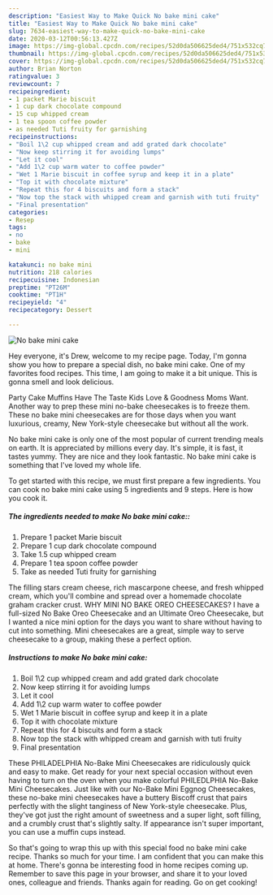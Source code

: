 ```yaml
---
description: "Easiest Way to Make Quick No bake mini cake"
title: "Easiest Way to Make Quick No bake mini cake"
slug: 7634-easiest-way-to-make-quick-no-bake-mini-cake
date: 2020-03-12T00:56:13.427Z
image: https://img-global.cpcdn.com/recipes/52d0da506625ded4/751x532cq70/no-bake-mini-cake-recipe-main-photo.jpg
thumbnail: https://img-global.cpcdn.com/recipes/52d0da506625ded4/751x532cq70/no-bake-mini-cake-recipe-main-photo.jpg
cover: https://img-global.cpcdn.com/recipes/52d0da506625ded4/751x532cq70/no-bake-mini-cake-recipe-main-photo.jpg
author: Brian Norton
ratingvalue: 3
reviewcount: 7
recipeingredient:
- 1 packet Marie biscuit
- 1 cup dark chocolate compound
- 15 cup whipped cream
- 1 tea spoon coffee powder
- as needed Tuti fruity for garnishing
recipeinstructions:
- "Boil 1\2 cup whipped cream and add grated dark chocolate"
- "Now keep stirring it for avoiding lumps"
- "Let it cool"
- "Add 1\2 cup warm water to coffee powder"
- "Wet 1 Marie biscuit in coffee syrup and keep it in a plate"
- "Top it with chocolate mixture"
- "Repeat this for 4 biscuits and form a stack"
- "Now top the stack with whipped cream and garnish with tuti fruity"
- "Final presentation"
categories:
- Resep
tags:
- no
- bake
- mini

katakunci: no bake mini
nutrition: 218 calories
recipecuisine: Indonesian
preptime: "PT26M"
cooktime: "PT1H"
recipeyield: "4"
recipecategory: Dessert

---
```



![No bake mini cake](https://img-global.cpcdn.com/recipes/52d0da506625ded4/751x532cq70/no-bake-mini-cake-recipe-main-photo.jpg)

Hey everyone, it's Drew, welcome to my recipe page. Today, I'm gonna show you how to prepare a special dish, no bake mini cake. One of my favorites food recipes. This time, I am going to make it a bit unique. This is gonna smell and look delicious.

Party Cake Muffins Have The Taste Kids Love &amp; Goodness Moms Want. Another way to prep these mini no-bake cheesecakes is to freeze them. These no bake mini cheesecakes are for those days when you want luxurious, creamy, New York-style cheesecake but without all the work.

No bake mini cake is only one of the most popular of current trending meals on earth. It is appreciated by millions every day. It's simple, it is fast, it tastes yummy. They are nice and they look fantastic. No bake mini cake is something that I've loved my whole life.


To get started with this recipe, we must first prepare a few ingredients. You can cook no bake mini cake using 5 ingredients and 9 steps. Here is how you cook it.

##### The ingredients needed to make No bake mini cake::

1. Prepare 1 packet Marie biscuit
1. Prepare 1 cup dark chocolate compound
1. Take 1.5 cup whipped cream
1. Prepare 1 tea spoon coffee powder
1. Take as needed Tuti fruity for garnishing


The filling stars cream cheese, rich mascarpone cheese, and fresh whipped cream, which you&#39;ll combine and spread over a homemade chocolate graham cracker crust. WHY MINI NO BAKE OREO CHEESECAKES? I have a full-sized No Bake Oreo Cheesecake and an Ultimate Oreo Cheesecake, but I wanted a nice mini option for the days you want to share without having to cut into something. Mini cheesecakes are a great, simple way to serve cheesecake to a group, making these a perfect option. 

##### Instructions to make No bake mini cake:

1. Boil 1\2 cup whipped cream and add grated dark chocolate
1. Now keep stirring it for avoiding lumps
1. Let it cool
1. Add 1\2 cup warm water to coffee powder
1. Wet 1 Marie biscuit in coffee syrup and keep it in a plate
1. Top it with chocolate mixture
1. Repeat this for 4 biscuits and form a stack
1. Now top the stack with whipped cream and garnish with tuti fruity
1. Final presentation


These PHILADELPHIA No-Bake Mini Cheesecakes are ridiculously quick and easy to make. Get ready for your next special occasion without even having to turn on the oven when you make colorful PHILEDLPHIA No-Bake Mini Cheesecakes. Just like with our No-Bake Mini Eggnog Cheesecakes, these no-bake mini cheesecakes have a buttery Biscoff crust that pairs perfectly with the slight tanginess of New York-style cheesecake. Plus, they&#39;ve got just the right amount of sweetness and a super light, soft filling, and a crumbly crust that&#39;s slightly salty. If appearance isn&#39;t super important, you can use a muffin cups instead. 

So that's going to wrap this up with this special food no bake mini cake recipe. Thanks so much for your time. I am confident that you can make this at home. There's gonna be interesting food in home recipes coming up. Remember to save this page in your browser, and share it to your loved ones, colleague and friends. Thanks again for reading. Go on get cooking!
